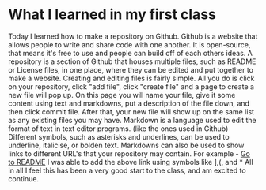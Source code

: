 # What I learned in my first class

Today I learned how to make a repository on Github.
  Github is a website that allows people to write and share code with one another.  It is open-source, that means it's free to use and people can build off of each others ideas.  A repository is a section of Github that houses multiple files, such as README or License files, in one place, where they can be edited and put together to make a website.
  Creating and editing files is fairly simple.  All you do is click on your repository, click "add file", click "create file" and a page to create a new file will pop up.  On this page you will name your file, give it some content using text and markdowns, put a description of the file down, and then click commit file.  After that, your new file will show up on the same list as any existing files you may have.
    Markdown is a language used to edit the format of text in text editor programs.  (like the ones used in Github)  Different symbols, such as asterisks and underlines, can be used to underline, italicise, or bolden text.  Markdowns can also be used to show links to different URL's that your repository may contain.
    For example
    - [Go to README](README.md)
I was able to add the above link using symbols like ],(, and *
  All in all I feel this has been a very good start to the class, and am excited to continue.    
